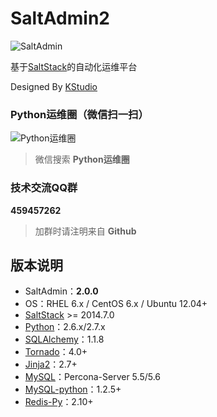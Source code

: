 SaltAdmin2
=========

![SaltAdmin](https://github.com/luxiaok/SaltAdmin/raw/master/static/images/SaltAdminLogo.jpg)

基于[SaltStack](https://github.com/saltstack/salt)的自动化运维平台

Designed By [KStudio](http://github.com/xkstudio)

### Python运维圈（微信扫一扫） ###

![Python运维圈](https://github.com/luxiaok/SaltAdmin/raw/master/static/images/ops_circle_qrcode.jpg)

>微信搜索 **Python运维圈**

### 技术交流QQ群 ###

**459457262**

>加群时请注明来自 **Github**

## 版本说明 ##
* SaltAdmin：**2.0.0**
* OS：RHEL 6.x / CentOS 6.x / Ubuntu 12.04+
* [SaltStack](https://github.com/saltstack/salt) >= 2014.7.0
* [Python](http://www.python.org)：2.6.x/2.7.x
* [SQLAlchemy](http://www.sqlalchemy.org/)：1.1.8
* [Tornado](http://www.tornadoweb.org/)：4.0+
* [Jinja2](http://jinja.pocoo.org/)：2.7+
* [MySQL](http://www.percona.com/)：Percona-Server 5.5/5.6
* [MySQL-python](http://pypi.python.org/pypi/MySQL-python)：1.2.5+
* [Redis-Py](https://github.com/andymccurdy/redis-py)：2.10+